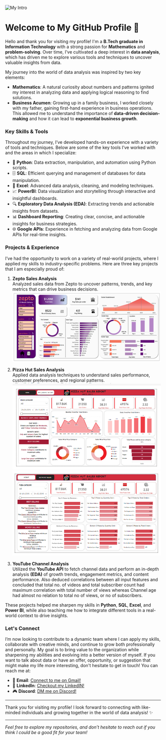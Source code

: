 ![My Intro](https://github.com/Ayushj321/Ayushj321/releases/download/gif/animatedgif.gif)

# Welcome to My GitHub Profile 👋

Hello and thank you for visiting my profile! I'm a **B.Tech graduate in Information Technology** with a strong passion for **Mathematics** and **problem-solving**. Over time, I’ve cultivated a deep interest in **data analysis**, which has driven me to explore various tools and techniques to uncover valuable insights from data. 

My journey into the world of data analysis was inspired by two key elements:

- **Mathematics**: A natural curiosity about numbers and patterns ignited my interest in analyzing data and applying logical reasoning to find solutions.
- **Business Acumen**: Growing up in a family business, I worked closely with my father, gaining first-hand experience in business operations. This allowed me to understand the importance of **data-driven decision-making** and how it can lead to **exponential business growth**.

### Key Skills & Tools

Throughout my journey, I’ve developed hands-on experience with a variety of tools and techniques. Below are some of the key tools I’ve worked with and the areas in which I specialize:

- 🐍 **Python**: Data extraction, manipulation, and automation using Python scripts.
- 🗄️ **SQL**: Efficient querying and management of databases for data manipulation.
- 🧮 **Excel**: Advanced data analysis, cleaning, and modeling techniques.
- 📈 **PowerBI**: Data visualization and storytelling through interactive and insightful dashboards.
- 🔍 **Exploratory Data Analysis (EDA)**: Extracting trends and actionable insights from datasets.
- 📊 **Dashboard Reporting**: Creating clear, concise, and actionable insights for business strategies.
- 🌐 **Google APIs**: Experience in fetching and analyzing data from Google APIs for real-time insights.

### Projects & Experience

I’ve had the opportunity to work on a variety of real-world projects, where I applied my skills to industry-specific problems. Here are three key projects that I am especially proud of:

1. **Zepto Sales Analysis**  
   Analyzed sales data from Zepto to uncover patterns, trends, and key metrics that can drive business decisions.
   ![Zepto Sales Analysis](https://github.com/Ayushj321/Zepto-Sales-Analysis/blob/e6966808febd3a611df7fa3a7bb3aa00ee152956/zeptoProject.png)  

2. **Pizza Hut Sales Analysis**  
   Applied data analysis techniques to understand sales performance, customer preferences, and regional patterns.
   ![Pizza Hut Sales Analysis](https://github.com/Ayushj321/Pizza-Hut-Analysis-using-SQL-and-PowerBI/blob/a687e1da80a86a71c227ffdfee0a2baa705eebab/Project%20Images/Screenshot%202025-01-06%20170136.png)
   ![Pizza Hut Sales Analysis](https://github.com/Ayushj321/Pizza-Hut-Analysis-using-SQL-and-PowerBI/blob/a687e1da80a86a71c227ffdfee0a2baa705eebab/Project%20Images/Screenshot%202025-01-06%20170304.png)  

3. **YouTube Channel Analysis**  
   Utilized the **YouTube API** to fetch channel data and perform an in-depth analysis **(EDA)** of growth trends, engagement metrics, and content performance. Also deduced correlations between all input features and concluded that total no. of videos and total subscriber count had maximum correlation with total number of views whereas Channel age had almost no relation to total no of views, or no of subscribers.
    

These projects helped me sharpen my skills in **Python**, **SQL**, **Excel**, and **Power BI**, while also teaching me how to integrate different tools in a real-world context to drive insights.

### Let's Connect

I’m now looking to contribute to a dynamic team where I can apply my skills, collaborate with creative minds, and continue to grow both professionally and personally. My goal is to bring value to the organization while sharpening my abilities and evolving into a better version of myself. If you want to talk about data or have an offer, opportunity, or suggestion that might make my life more interesting, don't hesitate to get in touch! You can reach me at:  
- 📧 **Email**: [Connect to me on Gmail!](why.ayush.123@gmail.com)
- 💼 **LinkedIn**: [Checkout my LinkedIN!](https://www.linkedin.com/in/ayush-jain-b5ba52220/)
- 🎮 **Discord**: [DM me on Discord!](https://discord.com/users/ayushjain_59961)

---

Thank you for visiting my profile! I look forward to connecting with like-minded individuals and growing together in the world of data analysis! ✨

---
*Feel free to explore my repositories, and don’t hesitate to reach out if you think I could be a good fit for your team!*
